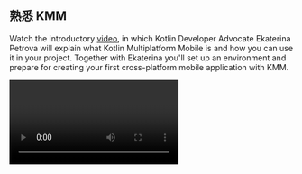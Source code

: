 [//]: # (title: 入门)

## 熟悉 KMM

Watch the introductory [video](https://www.youtube.com/watch?v=mdN6P6RI__k), in which Kotlin Developer Advocate Ekaterina 
Petrova will explain what Kotlin Multiplatform Mobile is and how you can use it in your project. Together with Ekaterina 
you'll set up an environment and prepare for creating your first cross-platform mobile application with KMM.

<video href="mdN6P6RI__k" title="Kotlin Multiplatform Multiverse, Episode 1: Meet KMM!"/>

## 从头开始 KMM

* [Set up your environment for KMM development](kmm-setup.md).
* [Create your first KMM application](kmm-create-first-app.md) using the IDE wizard.
* [Check the KMM sample projects](kmm-samples.md) for inspiration.

## 让安卓应用程序能用于 iOS

If you already have a mobile application and want to make it cross-platform:

* [Set up your environment for KMM development](kmm-setup.md).
* [Make a sample Android application work well on iOS](kmm-integrate-in-existing-app.md).
